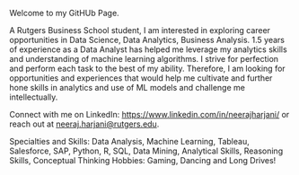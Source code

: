 Welcome to my GitHUb Page.

A Rutgers Business School student, I am interested in exploring career opportunities in Data Science, Data Analytics, Business Analysis. 1.5 years of experience as a Data Analyst has helped me leverage my analytics skills and understanding of machine learning algorithms. I strive for perfection and perform each task to the best of my ability. Therefore, I am looking for opportunities and experiences that would help me cultivate and further hone skills in analytics and use of ML models and challenge me intellectually.

Connect with me on LinkedIn: https://www.linkedin.com/in/neerajharjani/ or reach out at neeraj.harjani@rutgers.edu.

Specialties and Skills: Data Analysis, Machine Learning, Tableau, Salesforce, SAP, Python, R, SQL, Data Mining, Analytical Skills, Reasoning Skills, Conceptual Thinking
Hobbies: Gaming, Dancing and Long Drives!
